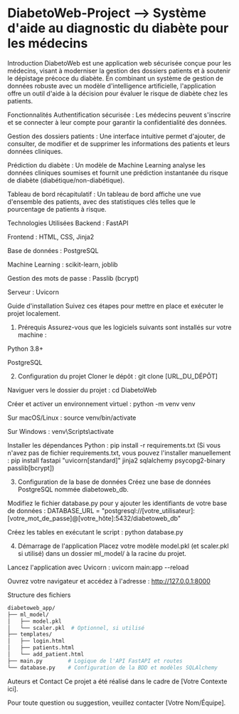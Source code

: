 # DiabetoWeb-Project --> Système d'aide au diagnostic du diabète pour les médecins

Introduction
DiabetoWeb est une application web sécurisée conçue pour les médecins, visant à moderniser la gestion des dossiers patients et à soutenir le dépistage précoce du diabète. En combinant un système de gestion de données robuste avec un modèle d'intelligence artificielle, l'application offre un outil d'aide à la décision pour évaluer le risque de diabète chez les patients.

Fonctionnalités
Authentification sécurisée : Les médecins peuvent s'inscrire et se connecter à leur compte pour garantir la confidentialité des données.

Gestion des dossiers patients : Une interface intuitive permet d'ajouter, de consulter, de modifier et de supprimer les informations des patients et leurs données cliniques.

Prédiction du diabète : Un modèle de Machine Learning analyse les données cliniques soumises et fournit une prédiction instantanée du risque de diabète (diabétique/non-diabétique).

Tableau de bord récapitulatif : Un tableau de bord affiche une vue d'ensemble des patients, avec des statistiques clés telles que le pourcentage de patients à risque.

Technologies Utilisées
Backend : FastAPI

Frontend : HTML, CSS, Jinja2

Base de données : PostgreSQL

Machine Learning : scikit-learn, joblib

Gestion des mots de passe : Passlib (bcrypt)

Serveur : Uvicorn

Guide d'installation
Suivez ces étapes pour mettre en place et exécuter le projet localement.

1. Prérequis
Assurez-vous que les logiciels suivants sont installés sur votre machine :

Python 3.8+

PostgreSQL

2. Configuration du projet
Cloner le dépôt :
git clone [URL_DU_DÉPÔT]

Naviguer vers le dossier du projet :
cd DiabetoWeb

Créer et activer un environnement virtuel :
python -m venv venv

Sur macOS/Linux : source venv/bin/activate

Sur Windows : venv\Scripts\activate

Installer les dépendances Python :
pip install -r requirements.txt
(Si vous n'avez pas de fichier requirements.txt, vous pouvez l'installer manuellement : pip install fastapi "uvicorn[standard]" jinja2 sqlalchemy psycopg2-binary passlib[bcrypt])

3. Configuration de la base de données
Créez une base de données PostgreSQL nommée diabetoweb_db.

Modifiez le fichier database.py pour y ajouter les identifiants de votre base de données :
DATABASE_URL = "postgresql://[votre_utilisateur]:[votre_mot_de_passe]@[votre_hôte]:5432/diabetoweb_db"

Créez les tables en exécutant le script :
python database.py

4. Démarrage de l'application
Placez votre modèle model.pkl (et scaler.pkl si utilisé) dans un dossier ml_model/ à la racine du projet.

Lancez l'application avec Uvicorn :
uvicorn main:app --reload

Ouvrez votre navigateur et accédez à l'adresse : http://127.0.0.1:8000

Structure des fichiers

```bash
diabetoweb_app/
├── ml_model/
│   ├── model.pkl
│   └── scaler.pkl  # Optionnel, si utilisé
├── templates/
│   ├── login.html
│   ├── patients.html
│   └── add_patient.html
├── main.py        # Logique de l'API FastAPI et routes
└── database.py    # Configuration de la BDD et modèles SQLAlchemy

```
Auteurs et Contact
Ce projet a été réalisé dans le cadre de [Votre Contexte ici].

Pour toute question ou suggestion, veuillez contacter [Votre Nom/Équipe].
